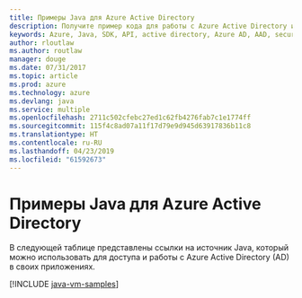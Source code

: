 ```yaml
---
title: Примеры Java для Azure Active Directory
description: Получите пример кода для работы с Azure Active Directory из приложений Java.
keywords: Azure, Java, SDK, API, active directory, Azure AD, AAD, security, log in, authentication, SSO, SAML
author: rloutlaw
ms.author: routlaw
manager: douge
ms.date: 07/31/2017
ms.topic: article
ms.prod: azure
ms.technology: azure
ms.devlang: java
ms.service: multiple
ms.openlocfilehash: 2711c502cfebc27ed1c62fb4276fab7c1e1774ff
ms.sourcegitcommit: 115f4c8ad07a11f17d79e9d945d63917836b11c8
ms.translationtype: HT
ms.contentlocale: ru-RU
ms.lasthandoff: 04/23/2019
ms.locfileid: "61592673"
---
```

# <a name="java-samples-for-azure-active-directory"></a>Примеры Java для Azure Active Directory

В следующей таблице представлены ссылки на источник Java, который можно использовать для доступа и работы с Azure Active Directory (AD) в своих приложениях.

[!INCLUDE [java-vm-samples](includes/java-aad-samples.md)]